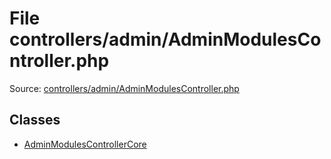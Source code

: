 File controllers/admin/AdminModulesController.php
=========

Source: [controllers/admin/AdminModulesController.php](https://github.com/PrestaShop/PrestaShop/blob/1.6.0.3/controllers/admin/AdminModulesController.php)


Classes
-------

* [AdminModulesControllerCore](class.AdminModulesControllerCore.md)


